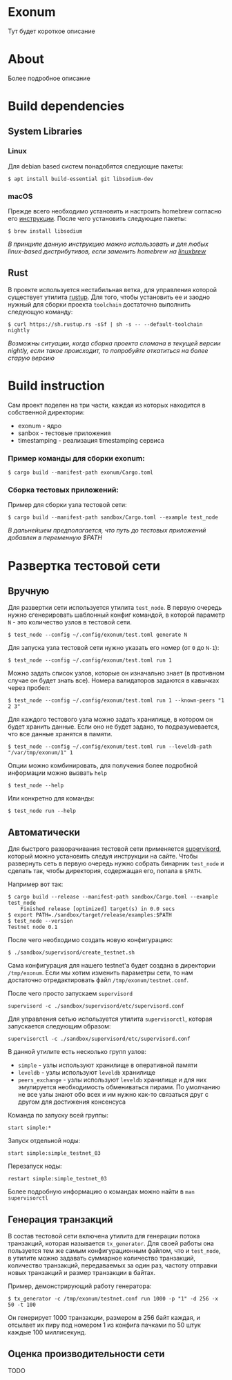 # Exonum

Тут будет короткое описание

# About

Более подробное описание

# Build dependencies

## System Libraries

### Linux

Для debian based систем понадобятся следующие пакеты:
```
$ apt install build-essential git libsodium-dev
```

### macOS

Прежде всего необходимо установить и настроить homebrew согласно его [инструкции](http://brew.sh/). После чего установить следующие пакеты:
```
$ brew install libsodium
```

_В принципе данную инструкцию можно использовать и для любых linux-based дистрибутивов, если заменить homebrew на [linuxbrew](http://linuxbrew.sh/)_

## Rust

В проекте используется нестабильная ветка, для управления которой существует утилита [rustup](https://www.rustup.rs/).
Для того, чтобы установить ее и заодно нужный для сборки проекта `toolchain` достаточно выполнить следующую команду:
```
$ curl https://sh.rustup.rs -sSf | sh -s -- --default-toolchain nightly
```
_Возможны ситуации, когда сборка проекта сломана в текущей версии nightly, если такое происходит, то попробуйте откатиться на более старую версию_

# Build instruction

Сам проект поделен на три части, каждая из которых находится в собственной директории:
 * exonum - ядро
 * sanbox - тестовые приложения
 * timestamping - реализация timestamping сервиса

### Пример команды для сборки exonum:
```
$ cargo build --manifest-path exonum/Cargo.toml
```

### Сборка тестовых приложений:

Пример для сборки узла тестовой сети:
```
$ cargo build --manifest-path sandbox/Cargo.toml --example test_node
```

_В дальнейшем предполагается, что путь до тестовых приложений добавлен в переменную $PATH_

# Развертка тестовой сети

## Вручную

Для развертки сети используется утилита `test_node`. В первую очередь нужно сгенерировать шаблонный конфиг командой,
в которой параметр `N` - это количество узлов в тестовой сети.
```
$ test_node --config ~/.config/exonum/test.toml generate N
```
Для запуска узла тестовой сети нужно указать его номер (от `0` до `N-1`):
```
$ test_node --config ~/.config/exonum/test.toml run 1
```
Можно задать список узлов, которые он изначально знает (в противном случае он будет знать все).
Номера валидаторов задаются в кавычках через пробел:
```
$ test_node --config ~/.config/exonum/test.toml run 1 --known-peers "1 2 3"
```
Для каждого тестового узла можно задать хранилище, в котором он будет хранить данные.
Если оно не будет задано, то подразумевается, что все данные хранятся в памяти.
```
$ test_node --config ~/.config/exonum/test.toml run --leveldb-path "/var/tmp/exonum/1" 1
```
Опции можно комбинировать, для получения более подробной информации можно вызвать `help`
```
$ test_node --help
```
Или конкретно для команды:
```
$ test_node run --help
```


## Автоматически

Для быстрого разворачивания тестовой сети применяется [supervisord](http://supervisord.org/), который можно установить следуя инструкции на сайте.
Чтобы развернуть сеть в первую очередь нужно собрать бинарник `test_node` и сделать так, чтобы директория, содержащая его, попала в `$PATH`.

Например вот так:
```
$ cargo build --release --manifest-path sandbox/Cargo.toml --example test_node
    Finished release [optimized] target(s) in 0.0 secs
$ export PATH=./sandbox/target/release/examples:$PATH
$ test_node --version
Testnet node 0.1
```

После чего необходимо создать новую конфигурацию:
```
$ ./sandbox/supervisord/create_testnet.sh
```

Сама конфигурация для нашего testnet'а будет создана в директории `/tmp/exonum`.
Если мы хотим изменить параметры сети, то нам достаточно отредактировать файл `/tmp/exonum/testnet.conf`.

После чего просто запускаем `supervisord`
```
supervisord -c ./sandbox/supervisord/etc/supervisord.conf
```

Для управления сетью используется утилита `supervisorctl`, которая запускается следующим образом:
```
supervisorctl -c ./sandbox/supervisord/etc/supervisord.conf
```

В данной утилите есть несколько групп узлов:
 - `simple` - узлы используют хранилище в оперативной памяти
 - `leveldb` - узлы используют `leveldb` хранилище
 - `peers_exchange` - узлы используют `leveldb` хранилище и для них эмулируется необходимость обмениваться пирами.
   По умолчанию не все узлы знают обо всех и им нужно как-то связаться друг с другом для достижения консенсуса

Команда по запуску всей группы:
```
start simple:*
```

Запуск отдельной ноды:
```
start simple:simple_testnet_03
```

Перезапуск ноды:
```
restart simple:simple_testnet_03
```

Более подробную информацию о командах можно найти в `man supervisorctl`

## Генерация транзакций

В состав тестовой сети включена утилита для генерации потока транзакций, которая называется `tx_generator`.
Для своей работы она пользуется тем же самым конфигурационным файлом, что и `test_node`,
в утилите можно задавать суммарное количество транзакций, количество транзакций, передаваемых за один раз,
частоту отправки новых транзакций и размер транзакции в байтах.

Пример, демонстрирующий работу генератора:
```
$ tx_generator -c /tmp/exonum/testnet.conf run 1000 -p "1" -d 256 -x 50 -t 100
```

Он генерирует 1000 транзакции, размером в 256 байт каждая, и отсылает их пиру под номером 1 из конфига пачками по 50 штук
каждые 100 миллисекунд.

## Оценка производительности сети

TODO

